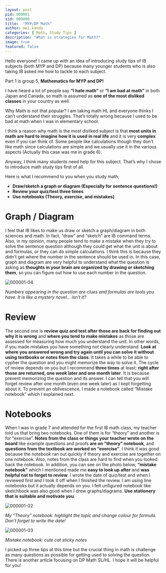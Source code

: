 ```yaml
---
layout: post
pid: 000001
sid: 000000
title:  "MYP/DP Math"
author: mei.kanda
categories: [ Math, Study Tips ]
description: "What is strategies for Math?"
image: true
featured: false
---
```


Hello everyone! I came up with an idea of introducing study tips of IB subjects (both MYP and DP) because many younger students who is also taking IB asked me how to tackle to each subject. 

Part 1 is group 5, **Mathematics for MYP and DP!**

I have heard a lot of people say **“I hate math”** or **“I am bad at math”** in both Japan and Canada, so math is assumed as **one of the most disliked classes** in your country as well.

Why Math is not that popular? I am taking math HL and everyone thinks I can’t understand their struggles. That’s totally wrong because I used to be bad at math when I was in elementary school. 

I think a reason why math is the most disliked subject is that **most units in math are hard to imagine how it is used in real life** and it is very **complex** even if you can think of. Some people like calculations though they don’t like math since calculations are simple and we usually use it in the various aspects (Actually this case was me in grade 6).

Anyway, I think many students need help for this subject. That’s why I chose to introduce math study tips first of all.

Here is what I recommend to you when you study math;

- **Draw/sketch a graph or diagram (Especially for sentence questions!)**
- **Review your quiz/test three times**
- **Use notebooks (Theory, exercise, and mistakes)**

# Graph / Diagram

I feel that IB likes to make us draw or sketch a graph/diagram in both sciences and math. In fact, “draw” and “sketch” are IB command terms. Also, in my opinion, many people tend to make a mistake when they try to solve the sentence question although they could get what the unit is about and formulas, or they can do simple calculations. I think this is because they didn’t get where the number in the sentence should be used in. In this case, graph and diagram are very helpful to understand what the question is asking as **thoughts in your brain are organized by drawing or sketching them**, so you can figure out how to use each number in the question.

![000001-04](https://cs001.ibstyle.tk/res/000001-04.png)

_Numbers appearing in the question are clues and formulas are tools you have. It is like a mystery novel... isn’t it?_

# Review

The second one is **review quiz and test after those are back for finding out why it is wrong** and **where you tend to make mistakes** as those are assessed for measuring how much you understand the unit. In other words, if you made mistakes you have something not clearly understand. **Look at where you answered wrong **and** try again until you can solve it without using textbooks or notes from the class**. It takes a while to be able to cypher the question and you might memorize the way to solve it. The cycle of review depends on you but I recommend **three times** at least; **right after those are returned, one week later and one month later**. It is because prevent memorizing the question and its answer. I can tell that you will forget review after one month (even one week later) as I kept forgetting about it. To prevent an oblivescence, I made a notebook called “Mistake notebook” which I explained next.

# Notebooks

When I was in grade 7 and attended for the first IB math class, my teacher told us that bring two notebooks. One of them is for “theory” and another is for “exercise”. **Notes from the class or things your teacher wrote on the board** like example questions and proofs **are on “theory” notebook**, and **questions from the textbook are worked on “exercise”**. I think it was good because the notebook ran out quickly if theory and exercise are together on one notebook. Also, notes from the class are hard to find when you looked back the notebook. In addition, you can see on the photo below, **“mistake notebook”** which I mentioned made me **easy to look up after** and **was helpful not to forget to review**. I wrote the date of quiz/test and when I reviewed first and I took it off when I finished the review. I am using line notebooks but it actually depends on you. I felt unfigured notebook like sketchbook was also good when I drew graphs/diagrams. **Use stationery that is suitable and motivate you**.

![000001-02](https://cs001.ibstyle.tk/res/000001-02.png)

_My “Theory” notebook: highlight the topic and change colour for formula. Don’t forget to write the date!_

![000001-03](https://cs001.ibstyle.tk/res/000001-03.png)

_Mistake notebook: cute cat sticky notes_

I picked up three tips at this time but the crucial thing in math is challenge as many questions as possible for getting used to solving the question. There is another article focusing on DP Math SL/HL. I hope it will be helpful for you!
